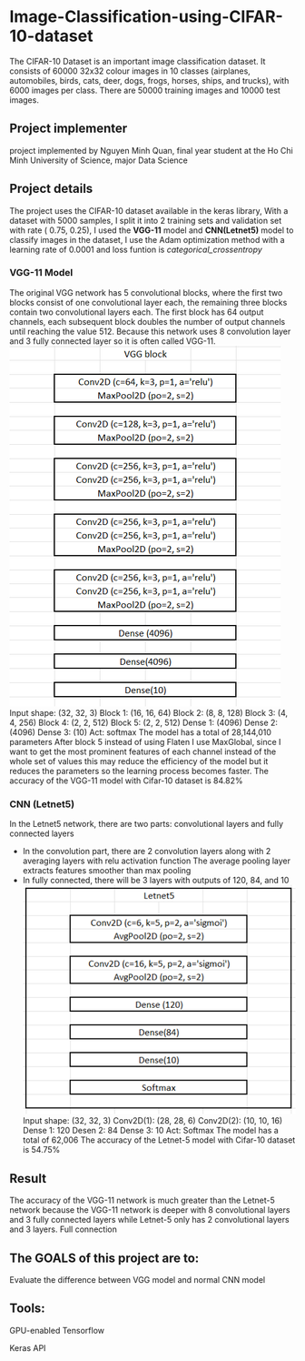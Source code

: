 # Image-Classification-using-CIFAR-10-dataset

The CIFAR-10 Dataset is an important image classification dataset. It consists of 60000 32x32 colour images in 10 classes (airplanes, automobiles, birds, cats, deer, dogs, frogs, horses, ships, and trucks), with 6000 images per class. There are 50000 training images and 10000 test images.

## Project implementer
project implemented by Nguyen Minh Quan, final year student at the Ho Chi Minh University of Science, major Data Science

## Project details
The project uses the CIFAR-10 dataset available in the keras library, With a dataset with 5000 samples, I split it into 2 training sets and
validation set with rate ( 0.75, 0.25), I used the **VGG-11** model and **CNN(Letnet5)** model to classify images in the dataset, I use the Adam optimization method with a learning rate of 0.0001 and loss funtion is *categorical_crossentropy*

### VGG-11 Model
The original VGG network has 5 convolutional blocks, where the first two blocks consist of one convolutional layer each, the remaining three blocks contain two convolutional layers each. The first block has 64 output channels, each subsequent block doubles the number of output channels until reaching the value 512. Because this network uses 8 convolution layer and 3 fully connected layer so it is often called VGG-11.
![Alt text](image/image-1.png)
Input shape: (32, 32, 3)
Block 1: (16, 16, 64)
Block 2: (8, 8, 128)
Block 3: (4, 4, 256)
Block 4: (2, 2, 512)
Block 5: (2, 2, 512)
Dense 1: (4096)
Dense 2: (4096)
Dense 3: (10)
Act: softmax
The model has a total of 28,144,010 parameters
After block 5 instead of using Flaten I use MaxGlobal, since I want to get the most prominent features of each channel instead of the whole set of values ​​this may reduce the efficiency of the model but it reduces the parameters so the learning process becomes faster.
The accuracy of the VGG-11 model with Cifar-10 dataset is 84.82%
### CNN (Letnet5)
In the Letnet5 network, there are two parts: convolutional layers and fully connected layers
+ In the convolution part, there are 2 convolution layers along with 2 averaging layers with relu activation function The average pooling layer extracts features smoother than max pooling
+ In fully connected, there will be 3 layers with outputs of 120, 84, and 10 
![Alt text](image/image.png)
Input shape: (32, 32, 3)
Conv2D(1): (28, 28, 6)
Conv2D(2): (10, 10, 16)
Dense 1: 120
Desen 2: 84
Dense 3: 10
Act: Softmax
The model has a total of 62,006
The accuracy of the Letnet-5 model with Cifar-10 dataset is 54.75%

## Result
The accuracy of the VGG-11 network is much greater than the Letnet-5 network because the VGG-11 network is deeper with 8 convolutional layers and 3 fully connected layers while Letnet-5 only has 2 convolutional layers and 3 layers. Full connection
## The GOALS of this project are to:

Evaluate the difference between VGG model and normal CNN model


## Tools:

GPU-enabled Tensorflow

Keras API